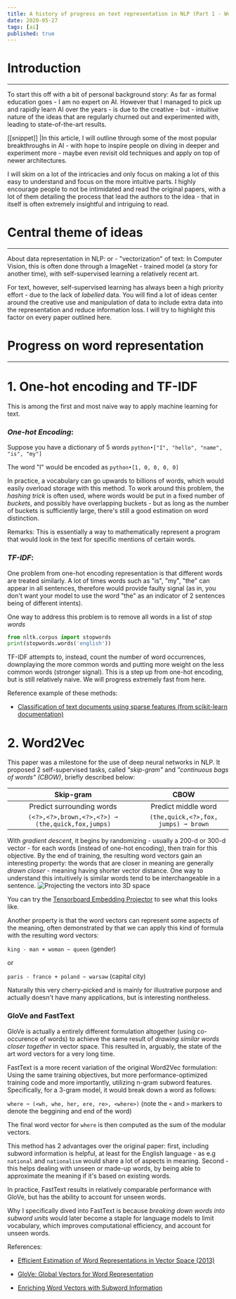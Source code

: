 ```yaml
---
title: A history of progress on text representation in NLP (Part 1 - Word-level representation)
date: 2020-05-27
tags: [ai]
published: true
---
```


# Introduction
---

To start this off with a bit of personal background story: As far as formal education goes - I am no expert on AI. However that I managed to pick up and rapidly learn AI over the years - is due to the creative - but - intuitive nature of the ideas that are regularly churned out and experimented with, leading to state-of-the-art results.

[[snippet]]
|In this article, I will outline through some of the most popular breakthroughs in AI - with hope to inspire people on diving in deeper and experiment more - maybe even revisit old techniques and apply on top of newer architectures.

I will skim on a lot of the intricacies and only focus on making a lot of this easy to understand and focus on the more intuitive parts. I highly encourage people to not be intimidated and read the original papers, with a lot of them detailing the process that lead the authors to the idea - that in itself is often extremely insightful and intriguing to read.

# Central theme of ideas
---

About data representation in NLP: or - "vectorization" of text: In Computer Vision, this is often done through a ImageNet - trained model (a story for another time), with self-supervised learning a relatively recent art. 

For text, however, self-supervised learning has always been a high priority effort - due to the lack of _labelled_ data. You will find a lot of ideas center around the creative use and manipulation of data to include extra data into the representation and reduce information loss. I will try to highlight this factor on every paper outlined here.

# Progress on word representation
---

# 1. One-hot encoding and TF-IDF

This is among the first and most naive way to apply machine learning for text.

### _One-hot Encoding_: 

Suppose you have a dictionary of 5 words `python•["I", "hello", "name", "is", "my"]`

The word "I" would be encoded as `python•[1, 0, 0, 0, 0]`

In practice, a vocabulary can go upwards to billions of words, which would easily overload storage with this method. To work around this problem, the _hashing trick_ is often used, where words would be put in a fixed number of _buckets_, and possibly have overlapping buckets - but as long as the number of buckets is sufficiently large, there's still a good estimation on word distinction.

Remarks: This is essentially a way to mathematically represent a program that would look in the text for specific mentions of certain words.

### _TF-IDF_:

One problem from one-hot encoding representation is that different words are treated similarly. A lot of times words such as "is", "my", "the" can appear in all sentences, therefore would provide faulty signal (as in, you don't want your model to use the word "the" as an indicator of 2 sentences being of different intents).

One way to address this problem is to remove all words in a list of _stop words_

```python
from nltk.corpus import stopwords
print(stopwords.words('english'))
```

TF-IDF attempts to, instead, count the number of word occurrences, downplaying the more common words and putting more weight on the less common words (stronger signal). This is a step up from one-hot encoding, but is still relatively naive. We will progress extremely fast from here.

Reference example of these methods: 
- [Classification of text documents using sparse features (from scikit-learn documentation)](https://scikit-learn.org/stable/auto_examples/text/plot_document_classification_20newsgroups.html)

# 2. Word2Vec

This paper was a milestone for the use of deep neural networks in NLP. It proposed 2 self-supervised tasks, called _"skip-gram"_ and _"continuous bags of words" (CBOW)_, briefly described below:

|Skip-gram|CBOW|
|:-:|:-:|
|Predict surrounding words|Predict middle word|
|`(<?>,<?>,brown,<?>,<?>) ➞ (the,quick,fox,jumps)`|`(the,quick,<?>,fox, jumps) ➞ brown`|

With _gradient descent_, it begins by randomizing - usually a 200-d or 300-d vector - for each words (instead of one-hot encoding), then train for this objective. By the end of training, the resulting word vectors gain an interesting property: the words that are closer in meaning are generally _drawn closer_ - meaning having shorter vector distance. One way to understand this intuitively is similar words tend to be interchangeable in a sentence.
![Projecting the vectors into 3D space](https://raw.githubusercontent.com/tensorflow/docs/master/site/en/tutorials/text/images/embedding.jpg)

You can try the [Tensorboard Embedding Projector](http://projector.tensorflow.org/) to see what this looks like.

Another property is that the word vectors can represent some aspects of the meaning, often demonstrated by that we can apply this kind of formula with the resulting word vectors:

`king - man + woman ~ queen` (gender)

or

`paris - france + poland ~ warsaw` (capital city)

Naturally this very cherry-picked and is mainly for illustrative purpose and actually doesn't have many applications, but is interesting nontheless.

### GloVe and FastText

GloVe is actually a entirely different formulation altogether (using co-occurence of words) to achieve the same result of _drawing similar words closer together_ in vector space. This resulted in, arguably, the state of the art word vectors for a very long time.

FastText is a more recent variation of the original Word2Vec formulation: Using the same training objectives, but more performance-optimized training code and more importantly, utilizing n-gram subword features. Specifically, for a 3-gram model, it would break down a word as follows:

`where ➞ (<wh, whe, her, ere, re>, <where>)`
(note the `<` and `>` markers to denote the beggining and end of the word)

The final word vector for `where` is then computed as the sum of the modular vectors.

This method has 2 advantages over the original paper: first, including subword information is helpful, at least for the English language - as e.g `national` and `nationalism` would share a lot of aspects in meaning. Second - this helps dealing with unseen or made-up words, by being able to approximate the meaning if it's based on existing words.

In practice, FastText results in relatively comparable performance with GloVe, but has the ability to account for unseen words.

Why I specifically dived into FastText is because _breaking down words into subword units_ would later become a staple for language models to limit vocabulary, which improves computational efficiency, and account for unseen words.

References:
- [Efficient Estimation of Word Representations in Vector Space (2013)](https://arxiv.org/abs/1301.3781)

- [GloVe: Global Vectors for Word Representation](https://nlp.stanford.edu/projects/glove/)
- [Enriching Word Vectors with Subword Information](https://arxiv.org/abs/1607.04606)
